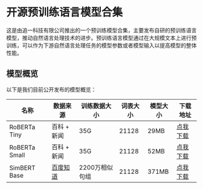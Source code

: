 # 开源预训练语言模型合集

这是由追一科技有限公司推出的一个预训练模型合集，主要发布自研的预训练语言模型，推动自然语言处理技术的进步。预训练语言模型通过在大规模文本上进行预训练，可以作为下游自然语言处理任务的模型参数或者模型输入以提高模型的整体性能。

## 模型概览

以下是我们目前公开发布的模型概览：

| 名称           | 数据来源     | 训练数据大小 | 词表大小 | 模型大小 | 下载地址 |
| ------------  | ----------- | -----------| -------- | -------- | -------- |
| RoBERTa Tiny  | 百科 + 新闻  |     35G    | 21128    | 29MB | [点我下载](https://zhuiyi.ai) |
| RoBERTa Small | 百科 + 新闻  |     35G    | 21128  | 52MB  | [点我下载](https://zhuiyi.ai) |
| SimBERT Base  | [百度知道](http://zhidao.baidu.com/) | 2200万相似句组 | 21128  | 371MB  | [点我下载](https://zhuiyi.ai) |


